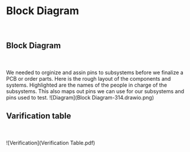 <h1><b>Block Diagram</b></h1>
<br>
<h2><b>Block Diagram</b></h2>
<br><br>
We needed to orginize and assin pins to subsystems before we finalize a PCB or order parts. Here is the rough layout of the components and systems. Highlighted are the 
names of the people in charge of the subsystems. This also maps out pins we can use for our subsystems and pins used to test.
![Diagram](Block Diagram-314.drawio.png)
<br>
<h2><b>Varification table</b></h2>
<br><br>
![Verification](Verification Table.pdf)
<br>
